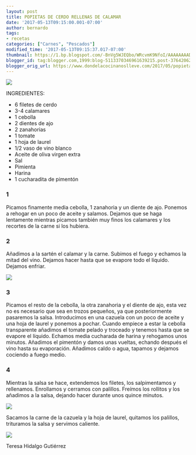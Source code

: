 ```yaml
---
layout: post
title: POPIETAS DE CERDO RELLENAS DE CALAMAR
date: '2017-05-13T09:15:00.001-07:00'
author: bernardo
tags:
- recetas
categories: ["Carnes", "Pescados"]
modified_time: '2017-05-13T09:15:37.017-07:00'
thumbnail: https://1.bp.blogspot.com/-BnVg5WJEQbo/WRcvmK9NfoI/AAAAAAAADmA/i-bG4e1zXQgA0vuLJz_dspalJ2wnri_zQCLcB/s400/01.jpg
blogger_id: tag:blogger.com,1999:blog-5113370346961639215.post-3764206287085584162
blogger_orig_url: https://www.dondelacocinanoslleve.com/2017/05/popietas-de-cerdo-rellenas-de-calamar.html
---
```


![](https://1.bp.blogspot.com/-BnVg5WJEQbo/WRcvmK9NfoI/AAAAAAAADmA/i-bG4e1zXQgA0vuLJz_dspalJ2wnri_zQCLcB/s400/01.JPG)

  
INGREDIENTES:
* 6 filetes de cerdo
* 3-4 calamares 
* 1 cebolla
* 2 dientes de ajo
* 2 zanahorias
* 1 tomate
* 1 hoja de laurel
* 1/2 vaso de vino blanco
* Aceite de oliva virgen extra
* Sal
* Pimienta
* Harina
* 1 cucharadita de pimentón  

### 1

  
Picamos finamente media cebolla, 1 zanahoria y un diente de ajo. Ponemos a rehogar en un poco de aceite y salamos. Dejamos que se haga lentamente mientras picamos también muy finos los calamares y los recortes de la carne si los hubiera.  

### 2

Añadimos a la sartén el calamar y la carne. Subimos el fuego y echamos la mitad del vino. Dejamos hacer hasta que se evapore todo el líquido. Dejamos enfriar.  

![](https://3.bp.blogspot.com/-7IssXHvMI2o/WRcwDDoEEKI/AAAAAAAADmE/NjvNiZ1GaJg33IPPT_ebLDIRaCAqxMs5wCLcB/s320/02.JPG)

  

### 3

Picamos el resto de la cebolla, la otra zanahoria y el diente de ajo, esta vez no es necesario que sea en trozos pequeños, ya que posteriormente pasaremos la salsa. Introducimos en una cazuela con un poco de aceite y una hoja de laurel y ponemos a pochar. Cuando empiece a estar la cebolla transparente añadimos el tomate pelado y troceado y tenemos hasta que se evapore el líquido. Echamos media cucharada de harina y rehogamos unos minutos. Añadimos el pimentón y damos unas vueltas, echando después el vino hasta su evaporación. Añadimos caldo o agua, tapamos y dejamos cociendo a fuego medio.  

### 4

Mientras la salsa se hace, extendemos los filetes, los salpimentamos y rellenamos. Enrollamos y cerramos con palillos. Freímos los rollitos y los añadimos a la salsa, dejando hacer durante unos quince minutos.   

![](https://2.bp.blogspot.com/-bl4l__TAItw/WRcweESMZAI/AAAAAAAADmI/g49fsxHOM2o0FfXQ5XR65A8DzlWJjDzBACLcB/s320/03.JPG)

  

Sacamos la carne de la cazuela y la hoja de laurel, quitamos los palillos, trituramos la salsa y servimos caliente.

  

![](https://2.bp.blogspot.com/-RTHRx4ddcZU/WRcwv1ZCNnI/AAAAAAAADmM/eOP9bD2TKlY0a7u5rR9QbbxGVPskxPw_gCLcB/s320/04.JPG)

  

  
Teresa Hidalgo Gutiérrez
